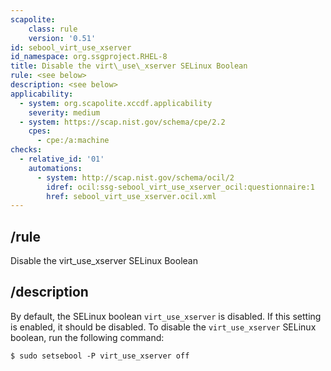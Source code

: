 ```yaml
---
scapolite:
    class: rule
    version: '0.51'
id: sebool_virt_use_xserver
id_namespace: org.ssgproject.RHEL-8
title: Disable the virt\_use\_xserver SELinux Boolean
rule: <see below>
description: <see below>
applicability:
  - system: org.scapolite.xccdf.applicability
    severity: medium
  - system: https://scap.nist.gov/schema/cpe/2.2
    cpes:
      - cpe:/a:machine
checks:
  - relative_id: '01'
    automations:
      - system: http://scap.nist.gov/schema/ocil/2
        idref: ocil:ssg-sebool_virt_use_xserver_ocil:questionnaire:1
        href: sebool_virt_use_xserver.ocil.xml
---
```



## /rule

Disable the virt\_use\_xserver SELinux Boolean

## /description

By
default, the SELinux boolean `virt_use_xserver` is disabled. If this
setting is enabled, it should be disabled. To disable the
`virt_use_xserver` SELinux boolean, run the following command:

``` 
$ sudo setsebool -P virt_use_xserver off
```
